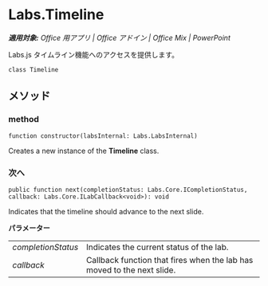 ﻿
# Labs.Timeline

 _**適用対象:** Office 用アプリ | Office アドイン | Office Mix | PowerPoint_

Labs.js タイムライン機能へのアクセスを提供します。

```
class Timeline
```


## メソッド




### method

 `function constructor(labsInternal: Labs.LabsInternal)`

Creates a new instance of the  **Timeline** class.


### 次へ

 `public function next(completionStatus: Labs.Core.ICompletionStatus, callback: Labs.Core.ILabCallback<void>): void`

Indicates that the timeline should advance to the next slide.

 **パラメーター**


|||
|:-----|:-----|
| _completionStatus_|Indicates the current status of the lab.|
| _callback_|Callback function that fires when the lab has moved to the next slide.|
